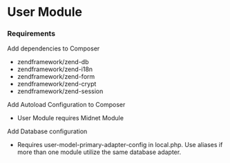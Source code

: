 # User Module

### Requirements

Add dependencies to Composer
- zendframework/zend-db
- zendframework/zend-i18n
- zendframework/zend-form
- zendframework/zend-crypt
- zendframework/zend-session

Add Autoload Configuration to Composer
- User Module requires Midnet Module

Add Database configuration
- Requires user-model-primary-adapter-config in local.php.  Use aliases if more than one module utilize the same database adapter.


